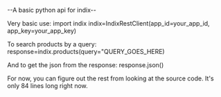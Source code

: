 --A basic python api for indix--

Very basic use:
     import indix
     indix=IndixRestClient(app_id=your_app_id, app_key=your_app_key)

To search products by a query:
     response=indix.products(query="QUERY_GOES_HERE)

And to get the json from the response:
     response.json()

For now, you can figure out the rest from looking at the source code. It's only 84 lines long right now.
